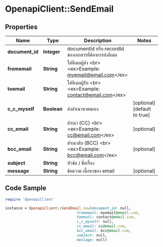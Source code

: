 # OpenapiClient::SendEmail

## Properties

Name | Type | Description | Notes
------------ | ------------- | ------------- | -------------
**document_id** | **Integer** | documentId หรือ recordId ของเอกสารที่ต้องการส่งอีเมล | 
**fromemail** | **String** | ใส่อีเมลผู้ส่ง &lt;br&gt; &lt;ex&gt;Example: myemail@email.com&lt;/ex&gt; | 
**toemail** | **String** | ใส่อีเมลผู้รับ &lt;br&gt; &lt;ex&gt;Example: contact@email.com&lt;/ex&gt; | 
**c_c_myself** | **Boolean** | ส่งสำเนาหาตนเอง | [optional] [default to true]
**cc_email** | **String** | สำเนา (CC) &lt;br&gt; &lt;ex&gt;Example: cc@email.com&lt;/ex&gt; | [optional] 
**bcc_email** | **String** | สำเนาลับ (BCC) &lt;br&gt; &lt;ex&gt;Example: bcc@email.com&lt;/ex&gt; | [optional] 
**subject** | **String** | หัวข้อ / ชื่อเรื่อง  | 
**message** | **String** | ข้อความ เนื้อหาของ email | [optional] 

## Code Sample

```ruby
require 'OpenapiClient'

instance = OpenapiClient::SendEmail.new(document_id: null,
                                 fromemail: myemail@email.com,
                                 toemail: contact@email.com,
                                 c_c_myself: null,
                                 cc_email: cc@email.com,
                                 bcc_email: bcc@email.com,
                                 subject: null,
                                 message: null)
```


